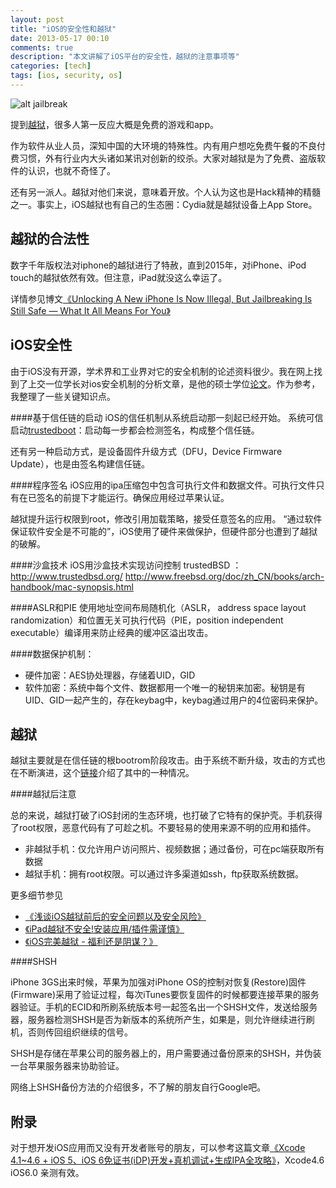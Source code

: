 ```yaml
---
layout: post
title: "iOS的安全性和越狱"
date: 2013-05-17 00:10
comments: true
description: "本文讲解了iOS平台的安全性，越狱的注意事项等"
categories: [tech]
tags: [ios, security, os]
---
```


![alt jailbreak](https://dl.dropboxusercontent.com/u/64021093/2013-5-16.jpg "Jailbrek")

提到[越狱](http://en.wikipedia.org/wiki/IOS_jailbreaking#Security.2C_privacy.2C_and_stability)，很多人第一反应大概是免费的游戏和app。

作为软件从业人员，深知中国的大环境的特殊性。内有用户想吃免费午餐的不良付费习惯，外有行业内大头诸如某讯对创新的绞杀。大家对越狱是为了免费、盗版软件的认识，也就不奇怪了。

还有另一派人。越狱对他们来说，意味着开放。个人认为这也是Hack精神的精髓之一。事实上，iOS越狱也有自己的生态圈：Cydia就是越狱设备上App Store。

<!--more-->
越狱的合法性
---

数字千年版权法对iphone的越狱进行了特赦，直到2015年，对iPhone、iPod touch的越狱依然有效。但注意，iPad就没这么幸运了。

详情参见博文[《Unlocking A New iPhone Is Now Illegal, But Jailbreaking Is Still Safe — What It All Means For You》](http://www.cultofmac.com/213144/unlocking-a-new-iphone-is-now-illegal-but-jailbreaking-is-still-safe-what-it-all-means-for-you/)


iOS安全性
---
由于iOS没有开源，学术界和工业界对它的安全机制的论述资料很少。我在网上找到了上交一位学长对ios安全机制的分析文章，是他的硕士学位[论文](http://www.doc88.com/p-405566264292.html)。作为参考，我整理了一些关键知识点。


####基于信任链的启动
iOS的信任机制从系统启动那一刻起已经开始。
系统可信启动[trustedboot](http://elinux.org/images/2/28/Trusted_Boot_Loader.pdf)：启动每一步都会检测签名，构成整个信任链。

还有另一种启动方式，是设备固件升级方式（DFU，Device Firmware Update），也是由签名构建信任链。


####程序签名
iOS应用的ipa压缩包中包含可执行文件和数据文件。可执行文件只有在已签名的前提下才能运行。确保应用经过苹果认证。

越狱提升运行权限到root，修改引用加载策略，接受任意签名的应用。
“通过软件保证软件安全是不可能的”，iOS使用了硬件来做保护，但硬件部分也遭到了越狱的破解。

####沙盒技术
iOS用沙盒技术实现访问控制
trustedBSD ：http://www.trustedbsd.org/ 
http://www.freebsd.org/doc/zh_CN/books/arch-handbook/mac-synopsis.html

####ASLR和PIE
使用地址空间布局随机化（ASLR， address space layout randomization）和位置无关可执行代码（PIE，position independent executable）编译用来防止经典的缓冲区溢出攻击。


####数据保护机制：
* 硬件加密：AES协处理器，存储着UID，GID
* 软件加密：系统中每个文件、数据都用一个唯一的秘钥来加密。秘钥是有UID、GID一起产生的，存在keybag中，keybag通过用户的4位密码来保护。 


越狱
---
越狱主要就是在信任链的根bootrom阶段攻击。由于系统不断升级，攻击的方式也在不断演进，这个[链接](http://bbs.gean.cn/archiver/showtopic-213.aspx)介绍了其中的一种情况。

####越狱后注意

总的来说，越狱打破了iOS封闭的生态环境，也打破了它特有的保护壳。手机获得了root权限，恶意代码有了可趁之机。不要轻易的使用来源不明的应用和插件。

* 非越狱手机：仅允许用户访问照片、视频数据；通过备份，可在pc端获取所有数据
* 越狱手机：拥有root权限。可以通过许多渠道如ssh，ftp获取系统数据。

更多细节参见
* [《浅谈iOS越狱前后的安全问题以及安全风险》](http://bbs.weiphone.com/read-htm-tid-1750886.html)
* [《iPad越狱不安全!安装应用/插件需谨慎》](http://www.pcpop.com/doc/0/890/890768_all.shtml)
* [《iOS完美越狱 - 福利还是阴谋？》](http://www.cnbeta.com/articles/229192.htm)

####SHSH

iPhone 3GS出来时候，苹果为加强对iPhone OS的控制对恢复(Restore)固件(Firmware)采用了验证过程，每次iTunes要恢复固件的时候都要连接苹果的服务器验证。手机的ECID和所刷系统版本号一起签名出一个SHSH文件，发送给服务器，服务器检测SHSH是否为新版本的系统所产生，如果是，则允许继续进行刷机，否则传回组织继续的信号。

SHSH是存储在苹果公司的服务器上的，用户需要通过备份原来的SHSH，并伪装一台苹果服务器来协助验证。　　

网络上SHSH备份方法的介绍很多，不了解的朋友自行Google吧。


附录
---

对于想开发iOS应用而又没有开发者账号的朋友，可以参考这篇文章[《Xcode 4.1~4.6 + iOS 5、iOS 6免证书(iDP)开发+真机调试+生成IPA全攻略》](http://kqwd.blog.163.com/blog/static/4122344820117191351263/)，Xcode4.6 iOS6.0 亲测有效。  